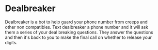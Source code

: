 # Dealbreaker

Dealbreaker is a bot to help guard your phone number from creeps and other non
compatibles. Text dealbreaker a phone number and it will ask them a series of
your deal breaking questions. They answer the questions and then it's back to
you to make the final call on whether to release your digits.
